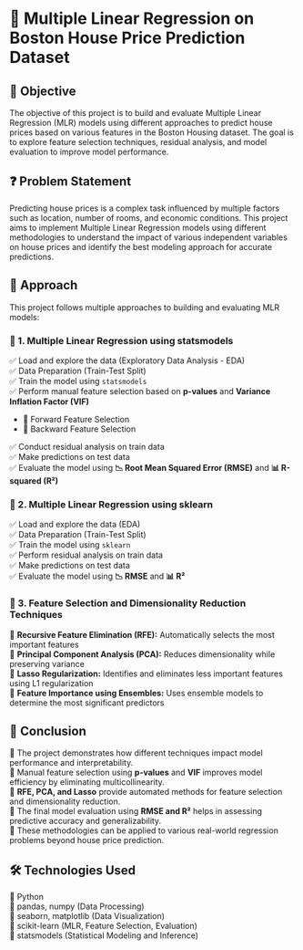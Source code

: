 # 🏡 Multiple Linear Regression on Boston House Price Prediction Dataset  

## 🎯 Objective  
The objective of this project is to build and evaluate Multiple Linear Regression (MLR) models using different approaches to predict house prices based on various features in the Boston Housing dataset. The goal is to explore feature selection techniques, residual analysis, and model evaluation to improve model performance.  

## ❓ Problem Statement  
Predicting house prices is a complex task influenced by multiple factors such as location, number of rooms, and economic conditions. This project aims to implement Multiple Linear Regression models using different methodologies to understand the impact of various independent variables on house prices and identify the best modeling approach for accurate predictions.  

## 🚀 Approach  
This project follows multiple approaches to building and evaluating MLR models:  

### 📌 1. Multiple Linear Regression using statsmodels  
✅ Load and explore the data (Exploratory Data Analysis - EDA)  
✅ Data Preparation (Train-Test Split)  
✅ Train the model using `statsmodels`  
✅ Perform manual feature selection based on **p-values** and **Variance Inflation Factor (VIF)**  
   - 🔹 Forward Feature Selection  
   - 🔹 Backward Feature Selection
     
✅ Conduct residual analysis on train data  
✅ Make predictions on test data  
✅ Evaluate the model using **📉 Root Mean Squared Error (RMSE)** and **📊 R-squared (R²)**  

### 📌 2. Multiple Linear Regression using sklearn  
✅ Load and explore the data (EDA)  
✅ Data Preparation (Train-Test Split)  
✅ Train the model using `sklearn`  
✅ Perform residual analysis on train data  
✅ Make predictions on test data  
✅ Evaluate the model using **📉 RMSE** and **📊 R²**  

### 📌 3. Feature Selection and Dimensionality Reduction Techniques  
🔹 **Recursive Feature Elimination (RFE):** Automatically selects the most important features  
🔹 **Principal Component Analysis (PCA):** Reduces dimensionality while preserving variance  
🔹 **Lasso Regularization:** Identifies and eliminates less important features using L1 regularization  
🔹 **Feature Importance using Ensembles:** Uses ensemble models to determine the most significant predictors  

## 📌 Conclusion  
📌 The project demonstrates how different techniques impact model performance and interpretability.  
📌 Manual feature selection using **p-values** and **VIF** improves model efficiency by eliminating multicollinearity.  
📌 **RFE, PCA, and Lasso** provide automated methods for feature selection and dimensionality reduction.  
📌 The final model evaluation using **RMSE and R²** helps in assessing predictive accuracy and generalizability.  
📌 These methodologies can be applied to various real-world regression problems beyond house price prediction.  

## 🛠️ Technologies Used  
🔹 Python  
🔹 pandas, numpy (Data Processing)  
🔹 seaborn, matplotlib (Data Visualization)  
🔹 scikit-learn (MLR, Feature Selection, Evaluation)  
🔹 statsmodels (Statistical Modeling and Inference)  
